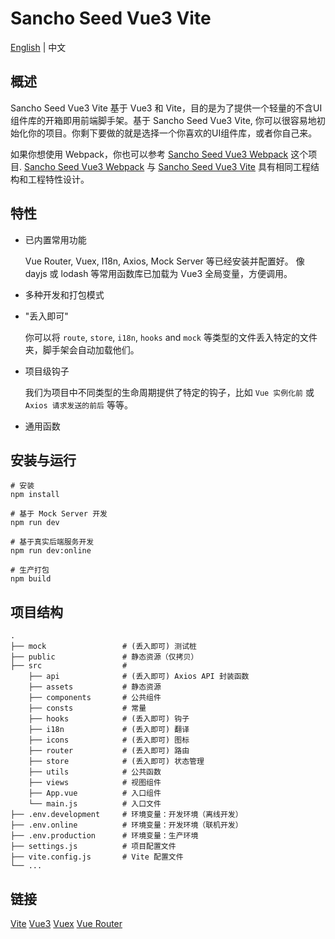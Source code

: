 # Sancho Seed Vue3 Vite

[English](README.md) | 中文

## 概述

Sancho Seed Vue3 Vite 基于 Vue3 和 Vite，目的是为了提供一个轻量的不含UI组件库的开箱即用前端脚手架。基于 Sancho Seed Vue3 Vite, 你可以很容易地初始化你的项目。你剩下要做的就是选择一个你喜欢的UI组件库，或者你自己来。

如果你想使用 Webpack，你也可以参考 [Sancho Seed Vue3 Webpack](https://github.com/enbrau/sancho-seed-vue3-webpack) 这个项目. [Sancho Seed Vue3 Webpack](https://github.com/enbrau/sancho-seed-vue3-webpack) 与 [Sancho Seed Vue3 Vite](https://github.com/enbrau/sancho-seed-vue3-vite) 具有相同工程结构和工程特性设计。

## 特性

- 已内置常用功能

  Vue Router, Vuex, I18n, Axios, Mock Server 等已经安装并配置好。 像 dayjs 或 lodash 等常用函数库已加载为 Vue3 全局变量，方便调用。  

- 多种开发和打包模式

- "丢入即可"  

  你可以将 `route`, `store`, `i18n`, `hooks` and `mock` 等类型的文件丢入特定的文件夹，脚手架会自动加载他们。  

- 项目级钩子  

  我们为项目中不同类型的生命周期提供了特定的钩子，比如 `Vue 实例化前` 或 `Axios 请求发送的前后` 等等。  

- 通用函数

## 安装与运行

```
# 安装
npm install

# 基于 Mock Server 开发
npm run dev

# 基于真实后端服务开发
npm run dev:online

# 生产打包
npm build
```

## 项目结构

```
.
├── mock                 # (丢入即可) 测试桩
├── public               # 静态资源（仅拷贝）
├── src                  # 
    ├── api              # (丢入即可) Axios API 封装函数
    ├── assets           # 静态资源
    ├── components       # 公共组件
    ├── consts           # 常量
    ├── hooks            # (丢入即可) 钩子
    ├── i18n             # (丢入即可) 翻译
    ├── icons            # (丢入即可) 图标
    ├── router           # (丢入即可) 路由
    ├── store            # (丢入即可) 状态管理
    ├── utils            # 公共函数
    ├── views            # 视图组件
    ├── App.vue          # 入口组件
    └── main.js          # 入口文件
├── .env.development     # 环境变量：开发环境（离线开发）
├── .env.online          # 环境变量：开发环境（联机开发）
├── .env.production      # 环境变量：生产环境
├── settings.js          # 项目配置文件
├── vite.config.js       # Vite 配置文件
└── ...
```

## 链接

[Vite](https://vitejs.dev/)  [Vue3](https://v3.vuejs.org/)  [Vuex](https://next.vuex.vuejs.org/)  [Vue Router](https://router.vuejs.org/)
